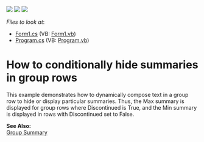 <!-- default badges list -->
![](https://img.shields.io/endpoint?url=https://codecentral.devexpress.com/api/v1/VersionRange/128626318/13.1.4%2B)
[![](https://img.shields.io/badge/Open_in_DevExpress_Support_Center-FF7200?style=flat-square&logo=DevExpress&logoColor=white)](https://supportcenter.devexpress.com/ticket/details/E1354)
[![](https://img.shields.io/badge/📖_How_to_use_DevExpress_Examples-e9f6fc?style=flat-square)](https://docs.devexpress.com/GeneralInformation/403183)
<!-- default badges end -->
<!-- default file list -->
*Files to look at*:

* [Form1.cs](./CS/ConditionallyHideSumsInGroupRows/Form1.cs) (VB: [Form1.vb](./VB/ConditionallyHideSumsInGroupRows/Form1.vb))
* [Program.cs](./CS/ConditionallyHideSumsInGroupRows/Program.cs) (VB: [Program.vb](./VB/ConditionallyHideSumsInGroupRows/Program.vb))
<!-- default file list end -->
# How to conditionally hide summaries in group rows


<p>This example demonstrates how to dynamically compose text in a group row to hide or display particular summaries. Thus, the Max summary is displayed for group rows where Discontinued is True, and the Min summary is displayed in rows with Discontinued set to False.</p><p><strong>See Also:</strong><br />
<a href="http://documentation.devexpress.com/#WindowsForms/CustomDocument700">Group Summary</a></p>

<br/>


